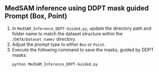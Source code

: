 ## MedSAM inference using DDPT mask guided Prompt (Box, Point)
1. In `MedSAM_Inference_DDPT-Guided.py`, update the directory path and folder name to match the dataset structure within the `/DATA/Dataset_name/` directory.
2. Adjust the prompt type to either `Box` or `Point`.
3. Execute the following command to save the masks, guided by DDPT masks:
   ```bash
   python MedSAM_Inference_DDPT-Guided.py
   ```
